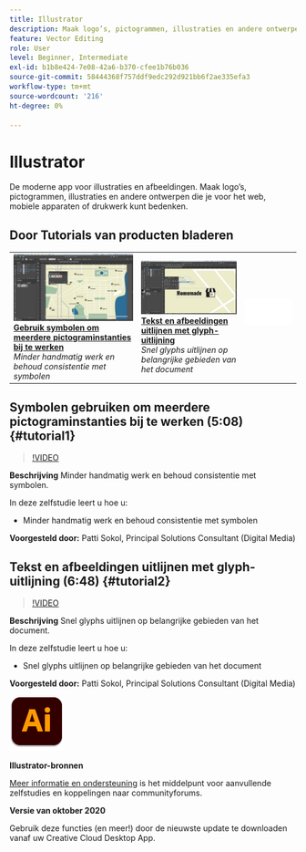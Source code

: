 ```yaml
---
title: Illustrator
description: Maak logo’s, pictogrammen, illustraties en andere ontwerpen die je voor het web, mobiele apparaten of drukwerk kunt bedenken
feature: Vector Editing
role: User
level: Beginner, Intermediate
exl-id: b1b8e424-7e08-42a6-b370-cfee1b76b036
source-git-commit: 58444368f757ddf9edc292d921bb6f2ae335efa3
workflow-type: tm+mt
source-wordcount: '216'
ht-degree: 0%

---
```


# Illustrator

De moderne app voor illustraties en afbeeldingen. Maak logo’s, pictogrammen, illustraties en andere ontwerpen die je voor het web, mobiele apparaten of drukwerk kunt bedenken.

## Door Tutorials van producten bladeren

<table style="table-layout:fixed">
<tr>
 <td>
   <a href="illustrator.md#tutorial1">
      <img alt="Gebruik symbolen om meerdere pictograminstanties bij te werken" src="../assets/Illustrator_symbols_sokol_thumbnail.jpg" />
   </a>
    <div>
   <a href="illustrator.md#tutorial1"><strong>Gebruik symbolen om meerdere pictograminstanties bij te werken</strong></a>
    </div>
    <em>Minder handmatig werk en behoud consistentie met symbolen</em>
    <br>
  </td>
  <td>
    <a href="illustrator.md#tutorial2">
        <img alt="Tekst en afbeeldingen uitlijnen met glyph-uitlijning" src="../assets/illustrator_glyphAlign_sokol_thumbnail.jpg" />
    </a>
    <div>
    <a href="illustrator.md#tutorial2"><strong>Tekst en afbeeldingen uitlijnen met glyph-uitlijning</strong></a>
    </div>
    <em>Snel glyphs uitlijnen op belangrijke gebieden van het document</em>
    <br>
  </td>
  <td>
    <img alt="Spacer" src="../assets/Whitespacer.png" />
    <div>
    <br>
  </td>
</tr>
</table>

## Symbolen gebruiken om meerdere pictograminstanties bij te werken (5:08) {#tutorial1}

>[!VIDEO](https://video.tv.adobe.com/v/326816?hidetitle=true)

**Beschrijving**
Minder handmatig werk en behoud consistentie met symbolen.

In deze zelfstudie leert u hoe u:
* Minder handmatig werk en behoud consistentie met symbolen

**Voorgesteld door:**
Patti Sokol, Principal Solutions Consultant (Digital Media)

## Tekst en afbeeldingen uitlijnen met glyph-uitlijning (6:48) {#tutorial2}

>[!VIDEO](https://video.tv.adobe.com/v/326817?hidetitle=true)

**Beschrijving**
Snel glyphs uitlijnen op belangrijke gebieden van het document.

In deze zelfstudie leert u hoe u:
* Snel glyphs uitlijnen op belangrijke gebieden van het document

**Voorgesteld door:**
Patti Sokol, Principal Solutions Consultant (Digital Media)

![Illustrator-logo](../assets/ai_appicon_96.png)

**Illustrator-bronnen**

[Meer informatie en ondersteuning](https://helpx.adobe.com/support/illustrator.html) is het middelpunt voor aanvullende zelfstudies en koppelingen naar communityforums.

**Versie van oktober 2020**

Gebruik deze functies (en meer!) door de nieuwste update te downloaden vanaf uw Creative Cloud Desktop App.
